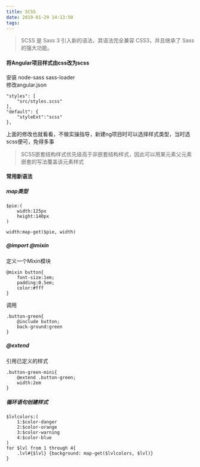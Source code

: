 ```yaml
---
title: SCSS
date: 2019-01-29 14:13:50
tags:
---
```

> SCSS 是 Sass 3 引入新的语法，其语法完全兼容 CSS3，并且继承了 Sass 的强大功能。

#### 将Angular项目样式由css改为scss
安装 node-sass sass-loader<br>
修改angular.json<br>
```
"styles": [
    "src/styles.scss"
],
"default": {
    "styleExt":"scss"
},
```
上面的修改也就看看，不做实操指导，新建ng项目时可以选择样式类型，当时选scss便可，免得多事

> SCSS嵌套结构样式优先级高于非嵌套结构样式，因此可以用某元素父元素嵌套的写法覆盖该元素样式
#### 常用新语法
##### map类型
```
$pie:(
    width:125px
    height:140px
)
```
```
width:map-get($pie, width)
```
##### @import @mixin
定义一个Mixin模块
```
@mixin button{
    font-size:1em;
    padding:0.5em;
    color:#fff
}
```
调用
```
.button-green{
    @include button;
    back-ground:green
}
```
##### @extend
引用已定义的样式
```
.button-green-mini{
    @extend .button-green;
    width:2em
}
```
##### 循环语句创建样式
```
$lvlcolors:(
    1:$color-danger
    2:$color-orange
    3:$color-warning
    4:$color-blue
)
for $lvl from 1 through 4{
    .lvl#{$lvl} {background: map-get($lvlcolors, $lvl)}
}
```